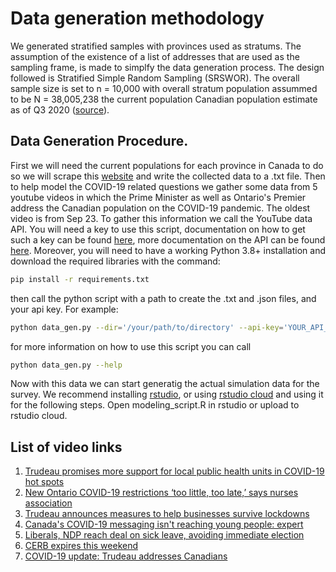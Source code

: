 # Data generation methodology
We generated stratified samples with provinces used as stratums.
The assumption of the existence of a list of addresses that are used as the sampling frame, 
is made to simplfy the data generation process.
The design followed is Stratified Simple Random Sampling (SRSWOR).
The overall sample size is set to n = 10,000 with overall stratum population
assummed to be N = 38,005,238 the current population Canadian population estimate as of
Q3 2020 ([source](https://www150.statcan.gc.ca/t1/tbl1/en/tv.action?pid=1710000901)).

## Data Generation Procedure.
First we will need the current populations for each province in Canada to do so we will scrape this [website](https://www150.statcan.gc.ca/t1/tbl1/en/tv.action?pid=1710000901)
and write the collected data to a .txt file. Then to help model the COVID-19 related questions we gather some data from
5 youtube videos in which the Prime Minister as well as Ontario's Premier address the Canadian population on the COVID-19 
pandemic. The oldest video is from Sep 23. To gather this information we call the YouTube data API. You will
need a key to use this script, documentation on how to get such a key can be found [here](https://developers.google.com/youtube/v3/docs/?apix=true), more documentation on the API can be found [here](https://developers.google.com/youtube/v3/docs/videos/list). Moreover, you will need to have a working Python 3.8+ installation and download the required libraries 
with the command:

```bash
pip install -r requirements.txt
```

then call the python script with a path to create the .txt and .json files, and your api key. For example:

```bash
python data_gen.py --dir='/your/path/to/directory' --api-key='YOUR_API_KEY'
```

for more information on how to use this script you can call

```bash
python data_gen.py --help
```

Now with this data we can start generatig the actual simulation data for the survey. We recommend installing
[rstudio](https://rstudio.com/), or using [rstudio cloud](https://rstudio.cloud/) and using it for the following steps. Open modeling_script.R in rstudio or upload to rstudio cloud. 

## List of video links
1. [Trudeau promises more support for local public health units in COVID-19 hot spots](https://www.youtube.com/watch?v=i-aX4NJR9jU&ab_channel=CBCNews)
2. [New Ontario COVID-19 restrictions ‘too little, too late,’ says nurses association](https://www.youtube.com/watch?v=SIPCAhS0xjw&t=62s&ab_channel=CBCNews)
3. [Trudeau announces measures to help businesses survive lockdowns](https://www.youtube.com/watch?v=x0baobXKkIM&ab_channel=CBCNews)
4. [Canada's COVID-19 messaging isn't reaching young people: expert](https://www.youtube.com/watch?v=rQgQJ2kYnqo&t=36s&ab_channel=CBCNews)
5. [Liberals, NDP reach deal on sick leave, avoiding immediate election](https://www.youtube.com/watch?v=n_O0uPgdUDM&ab_channel=CBCNews)
6. [CERB expires this weekend](https://www.youtube.com/watch?v=r2PP76dihcs&ab_channel=CBCNews)
7. [COVID-19 update: Trudeau addresses Canadians](https://www.youtube.com/watch?v=FSOZrt3tTho&ab_channel=CBCNews)
